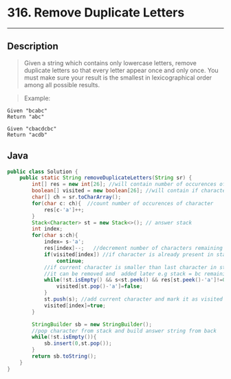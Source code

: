 # 316. Remove Duplicate Letters

---

## Description

> Given a string which contains only lowercase letters, remove duplicate letters so that every letter appear once and only once. You must make sure your result is the smallest in lexicographical order among all possible results.

> Example:
```
Given "bcabc"
Return "abc"

Given "cbacdcbc"
Return "acdb"
```

## Java

```java
public class Solution {
    public static String removeDuplicateLetters(String sr) {
	    int[] res = new int[26]; //will contain number of occurences of character (i+'a')
	    boolean[] visited = new boolean[26]; //will contain if character (i+'a') is present in current result Stack
	    char[] ch = sr.toCharArray();
	    for(char c: ch){  //count number of occurences of character 
	        res[c-'a']++;
	    }
	    Stack<Character> st = new Stack<>(); // answer stack
	    int index;
	    for(char s:ch){ 
	        index= s-'a';
	        res[index]--;   //decrement number of characters remaining in the string to be analysed
	        if(visited[index]) //if character is already present in stack, dont bother
	            continue;
	        //if current character is smaller than last character in stack which occurs later in the string again
	        //it can be removed and  added later e.g stack = bc remaining string abc then a can pop b and then c
	        while(!st.isEmpty() && s<st.peek() && res[st.peek()-'a']!=0){ 
	            visited[st.pop()-'a']=false;
	        }
	        st.push(s); //add current character and mark it as visited
	        visited[index]=true;
	    }

	    StringBuilder sb = new StringBuilder();
	    //pop character from stack and build answer string from back
	    while(!st.isEmpty()){
	        sb.insert(0,st.pop());
	    }
	    return sb.toString();
	}
}
```
